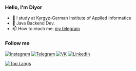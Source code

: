 ### Hello, I'm Diyor

- 🔭 I study at Kyrgyz-German Institute of Applied Informatics
- 🌱 Java Backend Dev.
- 📫 How to reach me: [my telegram](https://t.me/diyor_umurzakov)

### Follow me

[![Instagram](https://img.shields.io/badge/Instagram-8B0000?style=for-the-badge&logo=instagram&logoColor=FFFAFA)](http://instagram.com/diyor.it/)
[![Telegram](https://img.shields.io/badge/Telegram_channel-483D8B?style=for-the-badge&logo=telegram)](https://t.me/diyor_umurzakov)
[![VK](https://img.shields.io/badge/VK-008B8B?style=for-the-badge&logo=VK)](https://vk.com/umzkv)
[![LinkedIn](https://img.shields.io/badge/LinkedIn-0077B5?style=for-the-badge&logo=linkedin&logoColor=white)](https://www.linkedin.com/in/diyor-umurzakov/)

[![Top Langs](https://github-readme-stats.vercel.app/api/top-langs/?username=Diyorka&layout=compact&theme=react)](https://github.com/anuraghazra/github-readme-stats)
